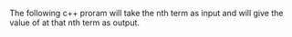 The following c++ proram will take the nth term as input and will give the value of at that nth term as output.
